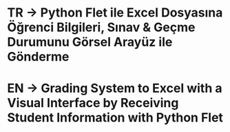 # TR -> Python Flet ile Excel Dosyasına Öğrenci Bilgileri, Sınav & Geçme Durumunu Görsel Arayüz ile Gönderme
# EN -> Grading System to Excel with a Visual Interface by Receiving Student Information with Python Flet
